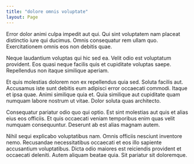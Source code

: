 ```yaml
---
title: "dolore omnis voluptate"
layout: Page
---
```

Error dolor animi culpa impedit aut qui. Qui sint voluptatem nam placeat distinctio iure qui ducimus. Omnis consequatur rem ullam quo. Exercitationem omnis eos non debitis quae.
 Neque laudantium voluptas qui hic sed ea. Velit odio est voluptatum provident. Eos quasi neque facilis quis et cupiditate voluptas saepe. Repellendus non itaque similique aperiam.
 Et quis molestias dolorem non ex repellendus quia sed. Soluta facilis aut. Accusamus iste sunt debitis eum adipisci error occaecati commodi.
Itaque et ipsa quae. Animi similique quia et. Quia similique aut cupiditate quam numquam labore nostrum ut vitae. Dolor soluta quas architecto.
 Consequatur pariatur odio quo qui optio. Est sint molestias aut quis et alias eius eos officiis. Et quis occaecati veniam temporibus enim quas velit numquam consequuntur. Deserunt ab est alias magnam autem.
 Nihil sequi explicabo voluptatibus nam. Omnis officiis nesciunt inventore nemo. Recusandae necessitatibus occaecati et eos illo sapiente accusantium voluptatibus. Dicta odio maiores est reiciendis provident et occaecati deleniti. Autem aliquam beatae quia. Sit pariatur sit doloremque.
